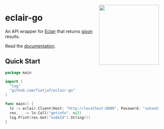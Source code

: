 <a href="https://nbd.wtf"><img align="right" height="196" src="https://user-images.githubusercontent.com/1653275/194609043-0add674b-dd40-41ed-986c-ab4a2e053092.png" /></a>

eclair-go
=========

An API wrapper for [Eclair](https://acinq.github.io/eclair/) that returns [gjson](https://github.com/tidwall/gjson) results.

Read the [documentation](https://pkg.go.dev/github.com/fiatjaf/eclair-go).

Quick Start
-----------

```go
package main

import (
  "log"
  "github.com/fiatjaf/eclair-go"
)

func main() {
  ln := eclair.Client{Host: "http://localhost:8080", Password: "satoshi21"}
  res, _ := ln.Call("getinfo", nil)
  log.Print(res.Get("nodeId").String())
}
```
